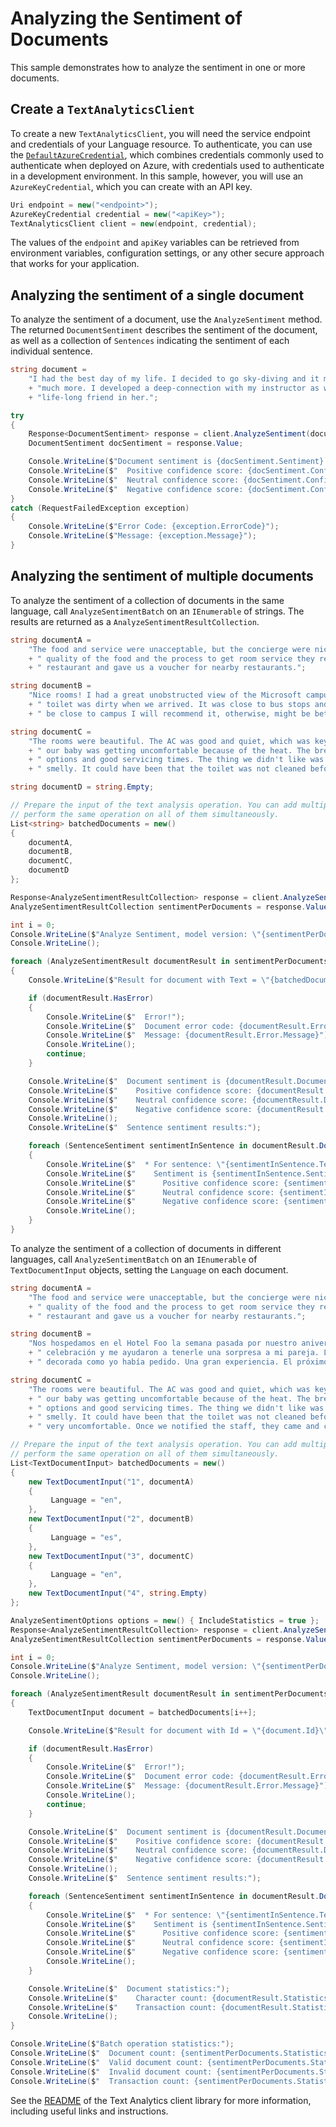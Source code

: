 # Analyzing the Sentiment of Documents

This sample demonstrates how to analyze the sentiment in one or more documents.

## Create a `TextAnalyticsClient`

To create a new `TextAnalyticsClient`, you will need the service endpoint and credentials of your Language resource. To authenticate, you can use the [`DefaultAzureCredential`][DefaultAzureCredential], which combines credentials commonly used to authenticate when deployed on Azure, with credentials used to authenticate in a development environment. In this sample, however, you will use an `AzureKeyCredential`, which you can create with an API key.

```C# Snippet:CreateTextAnalyticsClient
Uri endpoint = new("<endpoint>");
AzureKeyCredential credential = new("<apiKey>");
TextAnalyticsClient client = new(endpoint, credential);
```

The values of the `endpoint` and `apiKey` variables can be retrieved from environment variables, configuration settings, or any other secure approach that works for your application.

## Analyzing the sentiment of a single document

To analyze the sentiment of a document, use the `AnalyzeSentiment` method.  The returned `DocumentSentiment` describes the sentiment of the document, as well as a collection of `Sentences` indicating the sentiment of each individual sentence.

```C# Snippet:Sample2_AnalyzeSentiment
string document =
    "I had the best day of my life. I decided to go sky-diving and it made me appreciate my whole life so"
    + "much more. I developed a deep-connection with my instructor as well, and I feel as if I've made a"
    + "life-long friend in her.";

try
{
    Response<DocumentSentiment> response = client.AnalyzeSentiment(document);
    DocumentSentiment docSentiment = response.Value;

    Console.WriteLine($"Document sentiment is {docSentiment.Sentiment} with: ");
    Console.WriteLine($"  Positive confidence score: {docSentiment.ConfidenceScores.Positive}");
    Console.WriteLine($"  Neutral confidence score: {docSentiment.ConfidenceScores.Neutral}");
    Console.WriteLine($"  Negative confidence score: {docSentiment.ConfidenceScores.Negative}");
}
catch (RequestFailedException exception)
{
    Console.WriteLine($"Error Code: {exception.ErrorCode}");
    Console.WriteLine($"Message: {exception.Message}");
}
```

## Analyzing the sentiment of multiple documents

To analyze the sentiment of a collection of documents in the same language, call `AnalyzeSentimentBatch` on an `IEnumerable` of strings.  The results are returned as a `AnalyzeSentimentResultCollection`.

```C# Snippet:Sample2_AnalyzeSentimentBatchConvenience
string documentA =
    "The food and service were unacceptable, but the concierge were nice. After talking to them about the"
    + " quality of the food and the process to get room service they refunded the money we spent at the"
    + " restaurant and gave us a voucher for nearby restaurants.";

string documentB =
    "Nice rooms! I had a great unobstructed view of the Microsoft campus but bathrooms were old and the"
    + " toilet was dirty when we arrived. It was close to bus stops and groceries stores. If you want to"
    + " be close to campus I will recommend it, otherwise, might be better to stay in a cleaner one";

string documentC =
    "The rooms were beautiful. The AC was good and quiet, which was key for us as outside it was 100F and"
    + " our baby was getting uncomfortable because of the heat. The breakfast was good too with good"
    + " options and good servicing times. The thing we didn't like was that the toilet in our bathroom was"
    + " smelly. It could have been that the toilet was not cleaned before we arrived.";

string documentD = string.Empty;

// Prepare the input of the text analysis operation. You can add multiple documents to this list and
// perform the same operation on all of them simultaneously.
List<string> batchedDocuments = new()
{
    documentA,
    documentB,
    documentC,
    documentD
};

Response<AnalyzeSentimentResultCollection> response = client.AnalyzeSentimentBatch(batchedDocuments);
AnalyzeSentimentResultCollection sentimentPerDocuments = response.Value;

int i = 0;
Console.WriteLine($"Analyze Sentiment, model version: \"{sentimentPerDocuments.ModelVersion}\"");
Console.WriteLine();

foreach (AnalyzeSentimentResult documentResult in sentimentPerDocuments)
{
    Console.WriteLine($"Result for document with Text = \"{batchedDocuments[i++]}\"");

    if (documentResult.HasError)
    {
        Console.WriteLine($"  Error!");
        Console.WriteLine($"  Document error code: {documentResult.Error.ErrorCode}");
        Console.WriteLine($"  Message: {documentResult.Error.Message}");
        Console.WriteLine();
        continue;
    }

    Console.WriteLine($"  Document sentiment is {documentResult.DocumentSentiment.Sentiment} with: ");
    Console.WriteLine($"    Positive confidence score: {documentResult.DocumentSentiment.ConfidenceScores.Positive}");
    Console.WriteLine($"    Neutral confidence score: {documentResult.DocumentSentiment.ConfidenceScores.Neutral}");
    Console.WriteLine($"    Negative confidence score: {documentResult.DocumentSentiment.ConfidenceScores.Negative}");
    Console.WriteLine();
    Console.WriteLine($"  Sentence sentiment results:");

    foreach (SentenceSentiment sentimentInSentence in documentResult.DocumentSentiment.Sentences)
    {
        Console.WriteLine($"  * For sentence: \"{sentimentInSentence.Text}\"");
        Console.WriteLine($"    Sentiment is {sentimentInSentence.Sentiment} with: ");
        Console.WriteLine($"      Positive confidence score: {sentimentInSentence.ConfidenceScores.Positive}");
        Console.WriteLine($"      Neutral confidence score: {sentimentInSentence.ConfidenceScores.Neutral}");
        Console.WriteLine($"      Negative confidence score: {sentimentInSentence.ConfidenceScores.Negative}");
        Console.WriteLine();
    }
}
```

To analyze the sentiment of a collection of documents in different languages, call `AnalyzeSentimentBatch` on an `IEnumerable` of `TextDocumentInput` objects, setting the `Language` on each document.

```C# Snippet:Sample2_AnalyzeSentimentBatch
string documentA =
    "The food and service were unacceptable, but the concierge were nice. After talking to them about the"
    + " quality of the food and the process to get room service they refunded the money we spent at the"
    + " restaurant and gave us a voucher for nearby restaurants.";

string documentB =
    "Nos hospedamos en el Hotel Foo la semana pasada por nuestro aniversario. La gerencia sabía de nuestra"
    + " celebración y me ayudaron a tenerle una sorpresa a mi pareja. La habitación estaba limpia y"
    + " decorada como yo había pedido. Una gran experiencia. El próximo año volveremos.";

string documentC =
    "The rooms were beautiful. The AC was good and quiet, which was key for us as outside it was 100F and"
    + " our baby was getting uncomfortable because of the heat. The breakfast was good too with good"
    + " options and good servicing times. The thing we didn't like was that the toilet in our bathroom was"
    + " smelly. It could have been that the toilet was not cleaned before we arrived. Either way it was"
    + " very uncomfortable. Once we notified the staff, they came and cleaned it and left candles.";

// Prepare the input of the text analysis operation. You can add multiple documents to this list and
// perform the same operation on all of them simultaneously.
List<TextDocumentInput> batchedDocuments = new()
{
    new TextDocumentInput("1", documentA)
    {
         Language = "en",
    },
    new TextDocumentInput("2", documentB)
    {
         Language = "es",
    },
    new TextDocumentInput("3", documentC)
    {
         Language = "en",
    },
    new TextDocumentInput("4", string.Empty)
};

AnalyzeSentimentOptions options = new() { IncludeStatistics = true };
Response<AnalyzeSentimentResultCollection> response = client.AnalyzeSentimentBatch(batchedDocuments, options);
AnalyzeSentimentResultCollection sentimentPerDocuments = response.Value;

int i = 0;
Console.WriteLine($"Analyze Sentiment, model version: \"{sentimentPerDocuments.ModelVersion}\"");
Console.WriteLine();

foreach (AnalyzeSentimentResult documentResult in sentimentPerDocuments)
{
    TextDocumentInput document = batchedDocuments[i++];

    Console.WriteLine($"Result for document with Id = \"{document.Id}\" and Language = \"{document.Language}\":");

    if (documentResult.HasError)
    {
        Console.WriteLine($"  Error!");
        Console.WriteLine($"  Document error code: {documentResult.Error.ErrorCode}");
        Console.WriteLine($"  Message: {documentResult.Error.Message}");
        Console.WriteLine();
        continue;
    }

    Console.WriteLine($"  Document sentiment is {documentResult.DocumentSentiment.Sentiment} with: ");
    Console.WriteLine($"    Positive confidence score: {documentResult.DocumentSentiment.ConfidenceScores.Positive}");
    Console.WriteLine($"    Neutral confidence score: {documentResult.DocumentSentiment.ConfidenceScores.Neutral}");
    Console.WriteLine($"    Negative confidence score: {documentResult.DocumentSentiment.ConfidenceScores.Negative}");
    Console.WriteLine();
    Console.WriteLine($"  Sentence sentiment results:");

    foreach (SentenceSentiment sentimentInSentence in documentResult.DocumentSentiment.Sentences)
    {
        Console.WriteLine($"  * For sentence: \"{sentimentInSentence.Text}\"");
        Console.WriteLine($"    Sentiment is {sentimentInSentence.Sentiment} with: ");
        Console.WriteLine($"      Positive confidence score: {sentimentInSentence.ConfidenceScores.Positive}");
        Console.WriteLine($"      Neutral confidence score: {sentimentInSentence.ConfidenceScores.Neutral}");
        Console.WriteLine($"      Negative confidence score: {sentimentInSentence.ConfidenceScores.Negative}");
        Console.WriteLine();
    }

    Console.WriteLine($"  Document statistics:");
    Console.WriteLine($"    Character count: {documentResult.Statistics.CharacterCount}");
    Console.WriteLine($"    Transaction count: {documentResult.Statistics.TransactionCount}");
    Console.WriteLine();
}

Console.WriteLine($"Batch operation statistics:");
Console.WriteLine($"  Document count: {sentimentPerDocuments.Statistics.DocumentCount}");
Console.WriteLine($"  Valid document count: {sentimentPerDocuments.Statistics.ValidDocumentCount}");
Console.WriteLine($"  Invalid document count: {sentimentPerDocuments.Statistics.InvalidDocumentCount}");
Console.WriteLine($"  Transaction count: {sentimentPerDocuments.Statistics.TransactionCount}");
```

See the [README] of the Text Analytics client library for more information, including useful links and instructions.

[DefaultAzureCredential]: https://github.com/Azure/azure-sdk-for-net/blob/main/sdk/identity/Azure.Identity/README.md
[README]: https://github.com/Azure/azure-sdk-for-net/blob/main/sdk/textanalytics/Azure.AI.TextAnalytics/README.md
